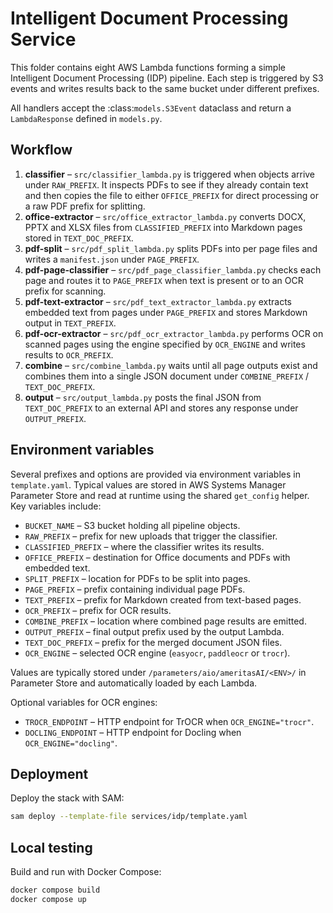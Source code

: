 # Intelligent Document Processing Service

This folder contains eight AWS Lambda functions forming a simple
Intelligent Document Processing (IDP) pipeline. Each step is triggered
by S3 events and writes results back to the same bucket under different
prefixes.

All handlers accept the :class:`models.S3Event` dataclass and return a
``LambdaResponse`` defined in ``models.py``.

## Workflow

1. **classifier** – `src/classifier_lambda.py` is triggered when objects
   arrive under `RAW_PREFIX`. It inspects PDFs to see if they already
   contain text and then copies the file to either `OFFICE_PREFIX` for
   direct processing or a raw PDF prefix for splitting.
2. **office-extractor** – `src/office_extractor_lambda.py` converts DOCX,
   PPTX and XLSX files from `CLASSIFIED_PREFIX` into Markdown pages
   stored in `TEXT_DOC_PREFIX`.
3. **pdf-split** – `src/pdf_split_lambda.py` splits PDFs into per page
   files and writes a `manifest.json` under `PAGE_PREFIX`.
4. **pdf-page-classifier** – `src/pdf_page_classifier_lambda.py` checks
   each page and routes it to `PAGE_PREFIX` when text is present or to an
   OCR prefix for scanning.
5. **pdf-text-extractor** – `src/pdf_text_extractor_lambda.py` extracts
   embedded text from pages under `PAGE_PREFIX` and stores Markdown
   output in `TEXT_PREFIX`.
6. **pdf-ocr-extractor** – `src/pdf_ocr_extractor_lambda.py` performs OCR
   on scanned pages using the engine specified by `OCR_ENGINE` and writes
   results to `OCR_PREFIX`.
7. **combine** – `src/combine_lambda.py` waits until all page outputs
   exist and combines them into a single JSON document under
   `COMBINE_PREFIX` / `TEXT_DOC_PREFIX`.
8. **output** – `src/output_lambda.py` posts the final JSON from
   `TEXT_DOC_PREFIX` to an external API and stores any response under
   `OUTPUT_PREFIX`.

## Environment variables

Several prefixes and options are provided via environment variables in
`template.yaml`. Typical values are stored in AWS Systems Manager
Parameter Store and read at runtime using the shared `get_config`
helper. Key variables include:

- `BUCKET_NAME` – S3 bucket holding all pipeline objects.
- `RAW_PREFIX` – prefix for new uploads that trigger the classifier.
- `CLASSIFIED_PREFIX` – where the classifier writes its results.
- `OFFICE_PREFIX` – destination for Office documents and PDFs with
  embedded text.
- `SPLIT_PREFIX` – location for PDFs to be split into pages.
- `PAGE_PREFIX` – prefix containing individual page PDFs.
- `TEXT_PREFIX` – prefix for Markdown created from text-based pages.
- `OCR_PREFIX` – prefix for OCR results.
- `COMBINE_PREFIX` – location where combined page results are emitted.
- `OUTPUT_PREFIX` – final output prefix used by the output Lambda.
- `TEXT_DOC_PREFIX` – prefix for the merged document JSON files.
- `OCR_ENGINE` – selected OCR engine (`easyocr`, `paddleocr` or `trocr`).

Values are typically stored under `/parameters/aio/ameritasAI/<ENV>/` in
Parameter Store and automatically loaded by each Lambda.

Optional variables for OCR engines:

- `TROCR_ENDPOINT` – HTTP endpoint for TrOCR when `OCR_ENGINE="trocr"`.
- `DOCLING_ENDPOINT` – HTTP endpoint for Docling when
  `OCR_ENGINE="docling"`.

## Deployment

Deploy the stack with SAM:

```bash
sam deploy --template-file services/idp/template.yaml
```

## Local testing

Build and run with Docker Compose:

```bash
docker compose build
docker compose up
```
